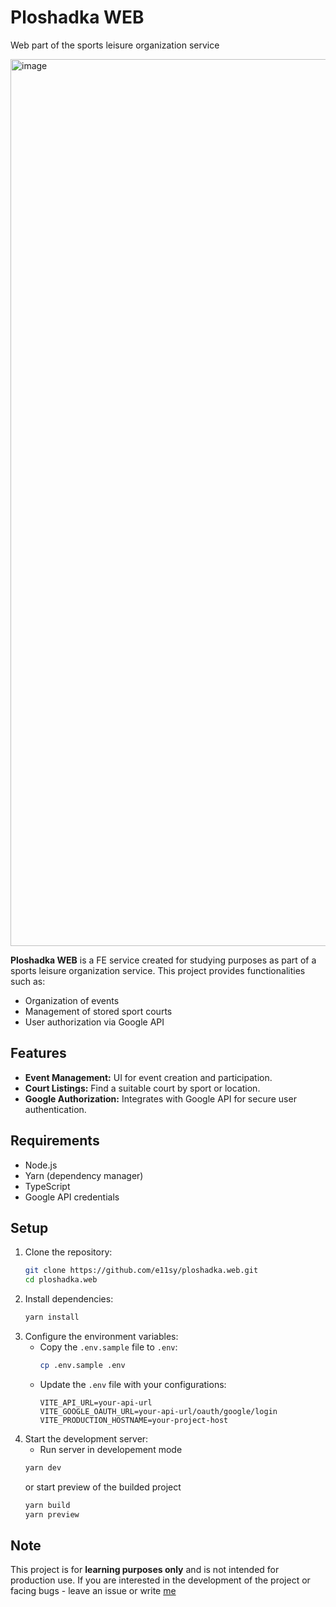 # Ploshadka WEB
Web part of the sports leisure organization service

<img width="1419" alt="image" src="https://github.com/user-attachments/assets/3ffe962b-f635-40a5-8974-2ef6b809e43a" />

**Ploshadka WEB** is a FE service created for studying purposes as part of a sports leisure organization service. This project provides functionalities such as:

- Organization of events
- Management of stored sport courts
- User authorization via Google API

## Features

- **Event Management:** UI for event creation and participation.
- **Court Listings:** Find a suitable court by sport or location.
- **Google Authorization:** Integrates with Google API for secure user authentication.

## Requirements

- Node.js
- Yarn (dependency manager)
- TypeScript
- Google API credentials

## Setup

1. Clone the repository:
   ```bash
   git clone https://github.com/e11sy/ploshadka.web.git
   cd ploshadka.web
   ```
2. Install dependencies:
   ```bash
   yarn install
   ```
3. Configure the environment variables:
   - Copy the `.env.sample` file to `.env`:
     ```bash
     cp .env.sample .env
     ```
   - Update the `.env` file with your configurations:
     ```env
     VITE_API_URL=your-api-url
     VITE_GOOGLE_OAUTH_URL=your-api-url/oauth/google/login
     VITE_PRODUCTION_HOSTNAME=your-project-host
     ```
4. Start the development server:
   - Run server in developement mode 
   ```bash
   yarn dev
   ```
   or start preview of the builded project
   ```bash
   yarn build
   yarn preview
   ```

## Note

This project is for **learning purposes only** and is not intended for production use.
If you are interested in the development of the project or facing bugs - leave an issue or write [me](https://t.me/e11sy)
